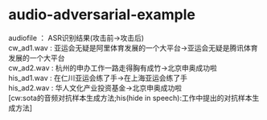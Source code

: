 # audio-adversarial-example  
audiofile         ：                  ASR识别结果(攻击前->攻击后)  
cw_ad1.wav : 亚运会无疑是阿里体育发展的一个大平台->亚运会无疑是腾讯体育发展的一个大平台  
cw_ad2.wav : 杭州的申办工作一路走得胸有成竹->北京申奥成功啦  
his_ad1.wav : 在仁川亚运会练了手->在上海亚运会练了手  
his_ad2.wav : 华人文化产业投资基金->北京申奥成功啦  
[cw:sota的音频对抗样本生成方法;his(hide in speech):工作中提出的对抗样本生成方法]
